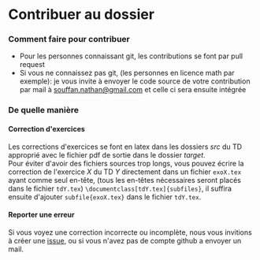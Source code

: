# Contribuer au dossier

### Comment faire pour contribuer
- Pour les personnes connaissant git, les contributions se font par pull request
-  Si vous ne connaissez pas git, (les personnes en licence math par exemple):
je vous invite à envoyer le code source de votre contribution par mail à souffan.nathan@gmail.com et celle ci sera ensuite intégrée

### De quelle manière

#### Correction d'exercices
Les corrections d'exercices se font en latex dans les dossiers *src* du TD approprié avec le fichier pdf de sortie dans le dossier *target*. \
Pour éviter d'avoir des fichiers sources trop longs, vous pouvez écrire la correction de l'exercice *X* du TD *Y*  directement dans un fichier `exoX.tex` ayant comme seul en-tête, (tous les en-têtes nécessaires seront placés dans le fichier `tdY.tex`) `\documentclass[tdY.tex]{subfiles}`, il suffira ensuite d'ajouter `subfile{exoX.tex}` dans le fichier `tdY.tex`.

#### Reporter une erreur
Si vous voyez une correction incorrecte ou incomplète, nous vous invitions à créer une [issue](https://github.com/nsouff/DL-maths-info/issues), ou si vous n'avez pas de compte github a envoyer un mail.
